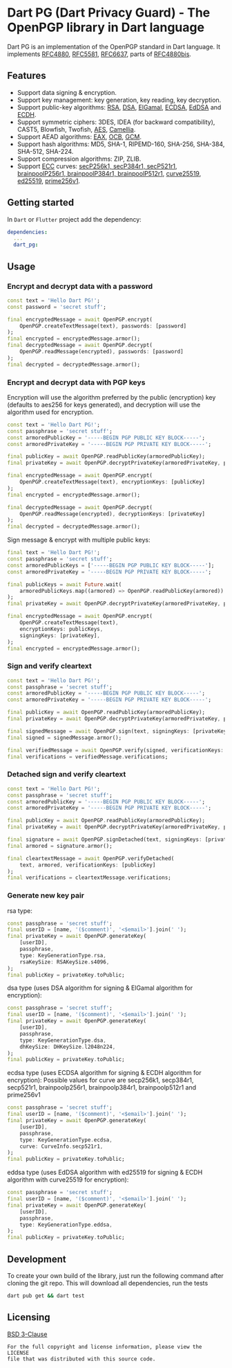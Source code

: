 Dart PG (Dart Privacy Guard) - The OpenPGP library in Dart language
===================================================================
Dart PG is an implementation of the OpenPGP standard in Dart language.
It implements [RFC4880](https://www.rfc-editor.org/rfc/rfc4880), [RFC5581](https://www.rfc-editor.org/rfc/rfc5581), [RFC6637](https://www.rfc-editor.org/rfc/rfc6637),
parts of [RFC4880bis](https://datatracker.ietf.org/doc/html/draft-ietf-openpgp-rfc4880bis).

## Features
* Support data signing & encryption.
* Support key management: key generation, key reading, key decryption.
* Support public-key algorithms: [RSA](https://en.wikipedia.org/wiki/RSA_(cryptosystem)),
  [DSA](https://en.wikipedia.org/wiki/Digital_Signature_Algorithm),
  [ElGamal](https://en.wikipedia.org/wiki/ElGamal_encryption),
  [ECDSA](https://en.wikipedia.org/wiki/Elliptic_Curve_Digital_Signature_Algorithm),
  [EdDSA](https://en.wikipedia.org/wiki/EdDSA)
  and [ECDH](https://en.wikipedia.org/wiki/Elliptic-curve_Diffie%E2%80%93Hellman).
* Support symmetric ciphers: 3DES, IDEA (for backward compatibility), CAST5, Blowfish, Twofish,
  [AES](https://en.wikipedia.org/wiki/Advanced_Encryption_Standard),
  [Camellia](https://en.wikipedia.org/wiki/Camellia_(cipher)).
* Support AEAD algorithms: [EAX](https://www.cs.ucdavis.edu/~rogaway/papers/eax.pdf), [OCB](https://tools.ietf.org/html/rfc7253), [GCM](https://nvlpubs.nist.gov/nistpubs/Legacy/SP/nistspecialpublication800-38d.pdf).
* Support hash algorithms: MD5, SHA-1, RIPEMD-160, SHA-256, SHA-384, SHA-512, SHA-224.
* Support compression algorithms: ZIP, ZLIB.
* Support [ECC](https://en.wikipedia.org/wiki/Elliptic-curve_cryptography) curves:
  [secP256k1, secP384r1, secP521r1](https://www.rfc-editor.org/rfc/rfc6090),
  [brainpoolP256r1, brainpoolP384r1, brainpoolP512r1](https://www.rfc-editor.org/rfc/rfc5639),
  [curve25519](https://www.rfc-editor.org/rfc/rfc7748), [ed25519](https://www.rfc-editor.org/rfc/rfc8032),
  [prime256v1](https://www.secg.org/sec2-v2.pdf).

## Getting started
In `Dart` or `Flutter` project add the dependency:
```yml
dependencies:
  ...
  dart_pg:
```

## Usage

### Encrypt and decrypt data with a password
```dart
const text = 'Hello Dart PG!';
const password = 'secret stuff';

final encryptedMessage = await OpenPGP.encrypt(
    OpenPGP.createTextMessage(text), passwords: [password]
);
final encrypted = encryptedMessage.armor();
final decryptedMessage = await OpenPGP.decrypt(
    OpenPGP.readMessage(encrypted), passwords: [password]
);
final decrypted = decryptedMessage.armor();
```

### Encrypt and decrypt data with PGP keys
Encryption will use the algorithm preferred by the public (encryption) key (defaults to aes256 for keys generated),
and decryption will use the algorithm used for encryption.
```dart
const text = 'Hello Dart PG!';
const passphrase = 'secret stuff';
const armoredPublicKey = '-----BEGIN PGP PUBLIC KEY BLOCK-----';
const armoredPrivateKey = '-----BEGIN PGP PRIVATE KEY BLOCK-----';

final publicKey = await OpenPGP.readPublicKey(armoredPublicKey);
final privateKey = await OpenPGP.decryptPrivateKey(armoredPrivateKey, passphrase);

final encryptedMessage = await OpenPGP.encrypt(
    OpenPGP.createTextMessage(text), encryptionKeys: [publicKey]
);
final encrypted = encryptedMessage.armor();

final decryptedMessage = await OpenPGP.decrypt(
    OpenPGP.readMessage(encrypted), decryptionKeys: [privateKey]
);
final decrypted = decryptedMessage.armor();
```

Sign message & encrypt with multiple public keys:
```dart
final text = 'Hello Dart PG!';
const passphrase = 'secret stuff';
const armoredPublicKeys = ['-----BEGIN PGP PUBLIC KEY BLOCK-----'];
const armoredPrivateKey = '-----BEGIN PGP PRIVATE KEY BLOCK-----';

final publicKeys = await Future.wait(
    armoredPublicKeys.map((armored) => OpenPGP.readPublicKey(armored))
);
final privateKey = await OpenPGP.decryptPrivateKey(armoredPrivateKey, passphrase);

final encryptedMessage = await OpenPGP.encrypt(
    OpenPGP.createTextMessage(text),
    encryptionKeys: publicKeys,
    signingKeys: [privateKey],
);
final encrypted = encryptedMessage.armor();
```

### Sign and verify cleartext
```dart
const text = 'Hello Dart PG!';
const passphrase = 'secret stuff';
const armoredPublicKey = '-----BEGIN PGP PUBLIC KEY BLOCK-----';
const armoredPrivateKey = '-----BEGIN PGP PRIVATE KEY BLOCK-----';

final publicKey = await OpenPGP.readPublicKey(armoredPublicKey);
final privateKey = await OpenPGP.decryptPrivateKey(armoredPrivateKey, passphrase);

final signedMessage = await OpenPGP.sign(text, signingKeys: [privateKey]);
final signed = signedMessage.armor();

final verifiedMessage = await OpenPGP.verify(signed, verificationKeys: [publicKey]);
final verifications = verifiedMessage.verifications;
```

### Detached sign and verify cleartext
```dart
const text = 'Hello Dart PG!';
const passphrase = 'secret stuff';
const armoredPublicKey = '-----BEGIN PGP PUBLIC KEY BLOCK-----';
const armoredPrivateKey = '-----BEGIN PGP PRIVATE KEY BLOCK-----';

final publicKey = await OpenPGP.readPublicKey(armoredPublicKey);
final privateKey = await OpenPGP.decryptPrivateKey(armoredPrivateKey, passphrase);

final signature = await OpenPGP.signDetached(text, signingKeys: [privateKey]);
final armored = signature.armor();

final cleartextMessage = await OpenPGP.verifyDetached(
    text, armored, verificationKeys: [publicKey]
);
final verifications = cleartextMessage.verifications;
```

### Generate new key pair
rsa type:
```dart
const passphrase = 'secret stuff';
final userID = [name, '($comment)', '<$email>'].join(' ');
final privateKey = await OpenPGP.generateKey(
    [userID],
    passphrase,
    type: KeyGenerationType.rsa,
    rsaKeySize: RSAKeySize.s4096,
);
final publicKey = privateKey.toPublic;
```

dsa type (uses DSA algorithm for signing & ElGamal algorithm for encryption):
```dart
const passphrase = 'secret stuff';
final userID = [name, '($comment)', '<$email>'].join(' ');
final privateKey = await OpenPGP.generateKey(
    [userID],
    passphrase,
    type: KeyGenerationType.dsa,
    dhKeySize: DHKeySize.l2048n224,
);
final publicKey = privateKey.toPublic;
```

ecdsa type (uses ECDSA algorithm for signing & ECDH algorithm for encryption): Possible values for curve are
secp256k1, secp384r1, secp521r1, brainpoolp256r1, brainpoolp384r1, brainpoolp512r1 and prime256v1
```dart
const passphrase = 'secret stuff';
final userID = [name, '($comment)', '<$email>'].join(' ');
final privateKey = await OpenPGP.generateKey(
    [userID],
    passphrase,
    type: KeyGenerationType.ecdsa,
    curve: CurveInfo.secp521r1,
);
final publicKey = privateKey.toPublic;
```

eddsa type (uses EdDSA algorithm with ed25519 for signing & ECDH algorithm with curve25519 for encryption):
```dart
const passphrase = 'secret stuff';
final userID = [name, '($comment)', '<$email>'].join(' ');
final privateKey = await OpenPGP.generateKey(
    [userID],
    passphrase,
    type: KeyGenerationType.eddsa,
);
final publicKey = privateKey.toPublic;
```

## Development
To create your own build of the library, just run the following command after cloning the git repo.
This will download all dependencies, run the tests
```bash
dart pub get && dart test
```

## Licensing
[BSD 3-Clause](LICENSE)

    For the full copyright and license information, please view the LICENSE
    file that was distributed with this source code.
